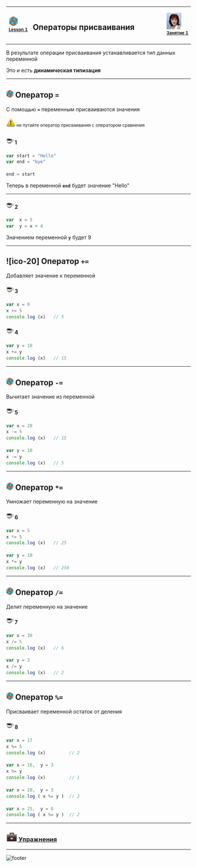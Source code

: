 [footer]: https://github.com/garevna/js-course/raw/master/images/a-level-ico.png?raw=true
[me40]: https://raw.githubusercontent.com/garevna/a-level-js-lessons/master/ico/myPhoto-40.png "Ⓒ Irina Fylyppova ( garevna ) 2019"
[ico20]: https://raw.githubusercontent.com/garevna/a-level-js-lessons/master/ico/a-level-20.png
[ico25]: https://raw.githubusercontent.com/garevna/a-level-js-lessons/master/ico/a-level-25.png
[hw-20]: https://raw.githubusercontent.com/garevna/a-level-js-lessons/master/ico/briefcase-20.png
[hw-30]: https://raw.githubusercontent.com/garevna/a-level-js-lessons/master/ico/briefcase-30.png
[cap-20]: https://raw.githubusercontent.com/garevna/a-level-js-lessons/master/ico/coffee-20.png
[cap-30]: https://raw.githubusercontent.com/garevna/a-level-js-lessons/master/ico/coffee-30.png
[warn-25]: https://raw.githubusercontent.com/garevna/a-level-js-lessons/master/ico/warning-25.png
[link-20]: https://raw.githubusercontent.com/garevna/a-level-js-lessons/master/ico/link-20.png
[err-20]: https://raw.githubusercontent.com/garevna/a-level-js-lessons/master/ico/no_entry-20.png
[err-25]: https://raw.githubusercontent.com/garevna/a-level-js-lessons/master/ico/no_entry-25.png
[err-30]: https://raw.githubusercontent.com/garevna/a-level-js-lessons/master/ico/no_entry-30.png
[reload]: https://raw.githubusercontent.com/garevna/a-level-js-lessons/master/ico/reload.png
[file-20]: https://raw.githubusercontent.com/garevna/a-level-js-lessons/master/ico/pencil-20.png

<table><tr><td width="50">

![ico25] <br/><sup>[**Lesson&nbsp;1**](../lessons/lesson-01.md)</sup>
  </td>
  <td width="800"><h2>Операторы присваивания</h2></td>
  <td>

  ![me40] <br/><sup>[**Занятие&nbsp;1**](../lessons/lesson-01.md)</sup></td>
</tr></table>


В результате операции присваивания устанавливается тип данных переменной

Это и есть **динамическая типизация**

_________________________________________________________

## ![ico20] Оператор `=`

С помощью **`=`** переменным присваиваются значения

<sup>![warn-25] не путайте оператор присваивания с оператором сравнения</sup>

#### ![cap-20] 1

```javascript
var start = "Hello"
var end = "bye"

end = start
```

Теперь в переменной  **`end`**  будет  значение  "Hello"

_________________________________________________________________

#### ![cap-20] 2

```javascript
var  x = 5
var  y = x + 4
```

Значением переменной **`y`** будет 9

_________________________________________________________________

## ![ico-20] Оператор `+=`

Добавляет значение к переменной

#### ![cap-20] 3

```javascript
var x = 0
x += 5
console.log (x)   // 5
```

#### ![cap-20] 4

```javascript
var y = 10
x += y
console.log (x)   // 15
```

_________________________________________________________

## ![ico20] Оператор `-=`

Вычитает значение из переменной

#### ![cap-20] 5

```javascript
var x = 20
x -= 5
console.log (x)   // 15

var y = 10
x -= y
console.log (x)   // 5
```

_________________________________________________________

## ![ico20] Оператор `*=`

Умножает переменную на значение

#### ![cap-20] 6

```javascript
var x = 5
x *= 5
console.log (x)   // 25

var y = 10
x *= y
console.log (x)   // 250
```

_________________________________________________________

## ![ico20] Оператор `/=`

Делит переменную на значение

#### ![cap-20] 7

```javascript
var x = 30
x /= 5
console.log (x)   // 6

var y = 3
x /= y
console.log (x)   // 2
```

_________________________________________________________________

## ![ico20] Оператор `%=`

Присваивает переменной остаток от деления

#### ![cap-20] 8

```javascript
var x = 17
x %= 5
console.log (x)         // 2

var x = 16,  y = 3
x %= y
console.log (x)         // 1

var x = 20,  y = 3
console.log ( x %= y )  // 2

var x = 25,  y = 6
console.log ( x %= y )  // 2
```

_________________________________________________________________

### [![hw-30] Упражнения](https://docs.google.com/forms/d/e/1FAIpQLSd0-twHJZfk-bKNkk-mg7ELLH49d3GYjcahThqGJC7A7sAJZw/viewform)

_________________________________________________________________________

![footer]
